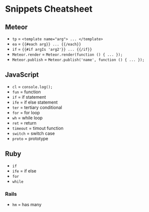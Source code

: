 # Snippets Cheatsheet

## Meteor

* `tp` = `<template name="arg"> ... </template>`
* `ea` = `{{#each arg}} ... {{/each}}`
* `if` = `{{#if argIs 'arg2'}} ... {{/if}}`
* `Meteor.render` = `Meteor.render(function () { ... });`
* `Meteor.publish` = `Meteor.publish('name', function () { ... });`

## JavaScript

* `cl` = `console.log();`
* `fun` = function
* `if` = if statement
* `ife` = if else statement
* `ter` = tertiary conditional
* `for` = for loop
* `wh` = while loop
* `ret` = return
* `timeout` = timout function
* `switch` = switch case
* `proto` = prototype

## Ruby

* `if`
* `ife` = if else
* `for`
* `while`

### Rails

* `hm` = has many

